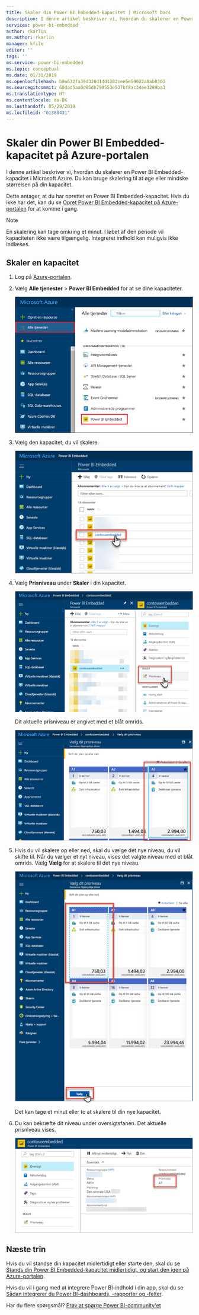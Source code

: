 ```yaml
---
title: Skaler din Power BI Embedded-kapacitet | Microsoft Docs
description: I denne artikel beskriver vi, hvordan du skalerer en Power BI Embedded-kapacitet i Microsoft Azure.
services: power-bi-embedded
author: rkarlin
ms.author: rkarlin
manager: kfile
editor: ''
tags: ''
ms.service: power-bi-embedded
ms.topic: conceptual
ms.date: 01/31/2019
ms.openlocfilehash: b9a632fa39d320d14d1282cee5e59022a8ab0303
ms.sourcegitcommit: 60dad5aa0d85db790553e537bf8ac34ee3289ba3
ms.translationtype: HT
ms.contentlocale: da-DK
ms.lasthandoff: 05/29/2019
ms.locfileid: "61388431"
---
```

# <a name="scale-your-power-bi-embedded-capacity-in-the-azure-portal"></a>Skaler din Power BI Embedded-kapacitet på Azure-portalen

I denne artikel beskriver vi, hvordan du skalerer en Power BI Embedded-kapacitet i Microsoft Azure. Du kan bruge skalering til at øge eller mindske størrelsen på din kapacitet.

Dette antager, at du har oprettet en Power BI Embedded-kapacitet. Hvis du ikke har det, kan du se [Opret Power BI Embedded-kapacitet på Azure-portalen](azure-pbie-create-capacity.md) for at komme i gang.

> [!NOTE]
> En skalering kan tage omkring et minut. I løbet af den periode vil kapaciteten ikke være tilgængelig. Integreret indhold kan muligvis ikke indlæses.

## <a name="scale-a-capacity"></a>Skaler en kapacitet

1. Log på [Azure-portalen](https://portal.azure.com/).

2. Vælg **Alle tjenester** > **Power BI Embedded** for at se dine kapaciteter.

    ![Alle tjenester på Azure-portalen](media/azure-pbie-scale-capacity/azure-portal-more-services.png)

3. Vælg den kapacitet, du vil skalere.

    ![Liste over Power BI Embedded-kapaciteter på Azure-portalen](media/azure-pbie-scale-capacity/azure-portal-capacity-list.png)

4. Vælg **Prisniveau** under **Skaler** i din kapacitet.

    ![Indstilling for prisniveau under skalering](media/azure-pbie-scale-capacity/azure-portal-scale-pricing-tier.png)

    Dit aktuelle prisniveau er angivet med et blåt omrids.

    ![Det aktuelle prisniveau er angivet med et blåt omrids](media/azure-pbie-scale-capacity/azure-portal-current-tier.png)

5. Hvis du vil skalere op eller ned, skal du vælge det nye niveau, du vil skifte til. Når du vælger et nyt niveau, vises det valgte niveau med et blåt omrids. Vælg **Vælg** for at skalere til det nye niveau.

    ![Vælg nyt niveau](media/azure-pbie-scale-capacity/azure-portal-select-new-tier.png)

    Det kan tage et minut eller to at skalere til din nye kapacitet.

6. Du kan bekræfte dit niveau under oversigtsfanen. Det aktuelle prisniveau vises.

    ![Bekræft det aktuelle niveau](media/azure-pbie-scale-capacity/azure-portal-confirm-tier.png)

## <a name="next-steps"></a>Næste trin

Hvis du vil standse din kapacitet midlertidigt eller starte den, skal du se [Stands din Power BI Embedded-kapacitet midlertidigt, og start den igen på Azure-portalen](azure-pbie-pause-start.md).

Hvis du vil i gang med at integrere Power BI-indhold i din app, skal du se [Sådan integrerer du Power BI-dashboards, -rapporter og -felter](https://powerbi.microsoft.com/documentation/powerbi-developer-embedding-content/).

Har du flere spørgsmål? [Prøv at spørge Power BI-community'et](http://community.powerbi.com/)
